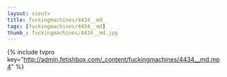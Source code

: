 ```yaml
--- 
layout: sieutv
title: fuckingmachines/4434__md
tags: [fuckingmachines/4434__md]
thumb_: fuckingmachines/4434__md.jpg
---
```

{% include tvpro key="http://admin.fetishbox.com/_content/fuckingmachines/4434__md.mp4" %} 
